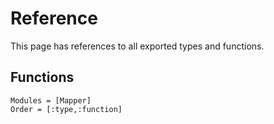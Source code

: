 # Reference
This page has references to all exported types and functions.

## Functions
```@autodocs
Modules = [Mapper]
Order = [:type,:function]
```